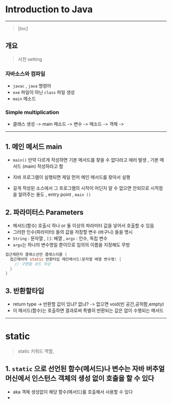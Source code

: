 # Introduction to Java

----

> [toc]



## 개요

> 사전 setting

### 자바소스와 컴파일

- `javac` , `java` 명령어
- `exe` 파일이 아닌 `class` 파일 생성
- `main` 메소드

### Simple multiplication

- 클래스 생성 -> main 메소드 -> 변수 -> 메소드 -> 객체 -> 

---------

## 1. 메인 메서드 main 

- `main()` 만약 다르게 작성하면 기본 메서드를 찾을 수 없다라고 에러 발생 , 기본 메서드 (main) 작성하라고 함

- 자바 프로그램이 실행되면 제일 먼저 메인 메서드를 찾아서 실행

- 길게 작성된 소스에서 그 프로그램의 시작이 어딘지 알 수 없으면 안되므로 시작점을 알려주는 용도 , entry point , `main ()`

  

## 2. 파라미터스 Parameters

- 메서드(함수) 호출시 하나 or 둘 이상의 파라미터 값을 넣어서 호출할 수 있음
-  그러한 인수(파라미터) 들의 값을 저장할 변수 (바구니) 들을 명시
- `String` : 문자열 , `[]`: 배열 , `args` : 인수, 독립 변수
- `args`는 하나의 변수명일 뿐이므로 임의의 이름을 지정해도 무방



```java
접근제한자 클래스선언 클래스이름 {
  접근제어자 static 반환타입 메인메서드(문자열 배열 변수명) {
    // 구현할 코드 작성
  }
}
```



## 3. 반환할타입

- return type -> 반환할 값이 있냐? 없냐? -> 없으면 void(빈 공간,공허함,empty)
-  이 메서드(함수)는 호출하면 결과로써 특별히 반환되는 값은 없이 수행되는 메서드



----------

# static

> static 키워드 역할, 

## 1. `static` 으로 선언된 함수(메서드)나 변수는 자바 버추얼 머신에서 인스턴스 객체의 생성 없이 호출을 할 수 있다

- aka 객체 생성없이 해당 함수(메서드)를 호출해서 사용할 수 있다
-  